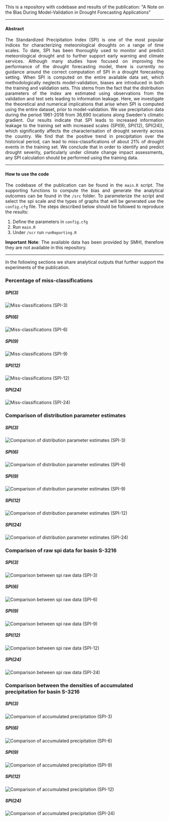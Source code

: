 <div style="text-align: justify">
This is a repository with codebase and results of the publication: "A Note on the Bias During Model-Validation in Drought Forecasting Applications"

<hr>

#### Abstract

The Standardized Precipitation Index (SPI) is one of the most popular indices for characterizing meteorological  droughts on a range of time scales.  To date, SPI has been thoroughly used to monitor and predict meteorological drought and to further support early warning and climate services. Although many studies have focused on improving the performance of the drought forecasting model, there is currently no guidance around the correct computation of SPI in a drought forecasting setting. When SPI is computed on the entire available data set, which methodologically neglects model-validation, biases are introduced in both the training and validation sets. This stems from the fact that the distribution parameters of the index are estimated using observations from the validation and test sets leading to information leakage. Here, we investigate the theoretical and numerical implications that arise when SPI is computed using the entire dataset, prior to model-validation. We use precipitation data during the period 1961-2018 from 36,690 locations along Sweden's climatic gradient. Our results indicate that SPI leads to increased information leakage to the training set with increased scales (SPI(9), SPI(12), SPI(24)), which significantly affects the characterisation of drought severity across the country. We find that the positive trend in precipitation over the historical period, can lead to miss-classifications of about 21% of drought events in the training set. We conclude that in order to identify and predict drought severity, particularly under climate change impact assessments, any SPI calculation should be performed using the training data.
<hr>

#### How to use the code

The codebase of the publication can be found in the `main.R` script. The supporting functions to compute the bias and generate the analytical outcomes can be found in the `/src` folder. To parameterize the script and select the spi scale and the types of graphs that will be generated use the `config.cfg` file. The steps described below should be followed to reproduce the results:

1. Define the parameters in `config.cfg`
2. Run `main.R`
3. Under `/scr` run `runReporting.R`

**Important Note**: The available data has been provided by SMHI, therefore they are not available in this repository.


<hr>
In the following sections we share analytical outputs that further support the experiments of the publication.

### Percentage of miss-classifications
##### SPI(3)
![Miss-classifications (SPI-3)](outputs/Transition_plot_spi3.jpg)
##### SPI(6)
![Miss-classifications (SPI-6)](outputs/Transition_plot_spi6.jpg)
##### SPI(9)
![Miss-classifications (SPI-9)](outputs/Transition_plot_spi9.jpg)
##### SPI(12)
![Miss-classifications (SPI-12)](outputs/Transition_plot_spi12.jpg)
##### SPI(24)
![Miss-classifications (SPI-24)](outputs/Transition_plot_spi24.jpg)

### Comparison of distribution parameter estimates

##### SPI(3)
![Comparison of distribution parameter estimates (SPI-3)](outputs/distribution_parameters3.jpg)
##### SPI(6)
![Comparison of distribution parameter estimates (SPI-6)](outputs/distribution_parameters6.jpg)
##### SPI(9)
![Comparison of distribution parameter estimates (SPI-9)](outputs/distribution_parameters9.jpg)
##### SPI(12)
![Comparison of distribution parameter estimates (SPI-12)](outputs/distribution_parameters12.jpg)
##### SPI(24)
![Comparison of distribution parameter estimates (SPI-24)](outputs/distribution_parameters24.jpg)

### Comparison of raw spi data for basin S-3216

##### SPI(3)
![Comparison between spi raw data (SPI-3)](outputs/station_V3216_scale_3.jpg)
##### SPI(6)
![Comparison between spi raw data (SPI-6)](outputs/station_V3216_scale_6.jpg)
##### SPI(9)
![Comparison between spi raw data (SPI-9)](outputs/station_V3216_scale_9.jpg)
##### SPI(12)
![Comparison between spi raw data (SPI-12)](outputs/station_V3216_scale_12.jpg)
##### SPI(24)
![Comparison between spi raw data (SPI-24)](outputs/station_V3216_scale_24.jpg)
</div>

### Comparison between the densities of accumulated precipitation for basin S-3216

##### SPI(3)
![Comparison of accumulated precipitation (SPI-3)](outputs/compareAccumDens_station_V3216_scale_3.jpg)
##### SPI(6)
![Comparison of accumulated precipitation (SPI-6)](outputs/compareAccumDens_station_V3216_scale_6.jpg)
##### SPI(9)
![Comparison of accumulated precipitation (SPI-9)](outputs/compareAccumDens_station_V3216_scale_9.jpg)
##### SPI(12)
![Comparison of accumulated precipitation (SPI-12)](outputs/compareAccumDens_station_V3216_scale_12.jpg)
##### SPI(24)
![Comparison of accumulated precipitation (SPI-24)](outputs/compareAccumDens_station_V3216_scale_24.jpg)
</div>